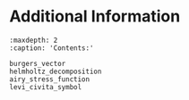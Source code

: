 # Additional Information

```{toctree}
:maxdepth: 2
:caption: 'Contents:'

burgers_vector
helmholtz_decomposition
airy_stress_function
levi_civita_symbol
```

